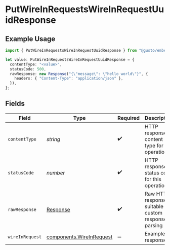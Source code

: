 # PutWireInRequestsWireInRequestUuidResponse

## Example Usage

```typescript
import { PutWireInRequestsWireInRequestUuidResponse } from "@gusto/embedded-api/models/operations";

let value: PutWireInRequestsWireInRequestUuidResponse = {
  contentType: "<value>",
  statusCode: 500,
  rawResponse: new Response("{\"message\": \"hello world\"}", {
    headers: { "Content-Type": "application/json" },
  }),
};
```

## Fields

| Field                                                                 | Type                                                                  | Required                                                              | Description                                                           |
| --------------------------------------------------------------------- | --------------------------------------------------------------------- | --------------------------------------------------------------------- | --------------------------------------------------------------------- |
| `contentType`                                                         | *string*                                                              | :heavy_check_mark:                                                    | HTTP response content type for this operation                         |
| `statusCode`                                                          | *number*                                                              | :heavy_check_mark:                                                    | HTTP response status code for this operation                          |
| `rawResponse`                                                         | [Response](https://developer.mozilla.org/en-US/docs/Web/API/Response) | :heavy_check_mark:                                                    | Raw HTTP response; suitable for custom response parsing               |
| `wireInRequest`                                                       | [components.WireInRequest](../../models/components/wireinrequest.md)  | :heavy_minus_sign:                                                    | Example response                                                      |
